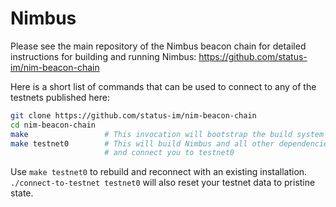 # Nimbus

Please see the main repository of the Nimbus beacon chain for detailed instructions for building and running Nimbus:
https://github.com/status-im/nim-beacon-chain

Here is a short list of commands that can be used to connect to any of the testnets published here:

```bash
git clone https://github.com/status-im/nim-beacon-chain
cd nim-beacon-chain
make                 # This invocation will bootstrap the build system with additional Makefiles
make testnet0        # This will build Nimbus and all other dependencies
                     # and connect you to testnet0
```

Use `make testnet0` to rebuild and reconnect with an existing installation. 
`./connect-to-testnet testnet0` will also reset your testnet data to pristine state.
